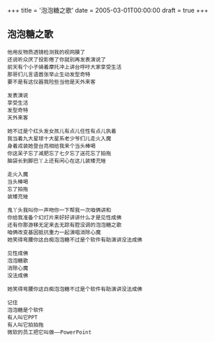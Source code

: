 +++
title = '泡泡糖之歌'
date = 2005-03-01T00:00:00
draft = true
+++
## 泡泡糖之歌

```text
他用反物质透镜检测我的视网膜了
还说听众厌了投影倦了你就别再发表演说了
前天有个小子骑着摩托冲上讲台呼吁大家享受生活
那哥们儿言语嚣张举止生动发型奇特
要不是有这仪器我险些当他是天外来客

发表演说
享受生活
发型奇特
天外来客

她不过是个红头发女孩儿有点儿任性有点儿执着
我当着九大星球十大星系老少爷们儿走火入魔
身着戎装她登台亮相给我来个当头棒喝
你这呆子忘了减肥忘了七夕忘了送花忘了拍拖
脑袋长到脚巴丫上还有闲心在这儿装矮充矬

走火入魔
当头棒喝
忘了拍拖
装矮充矬

鬼丫头我叫你一声吻你一下帮我一次咱俩讲和
你给我准备个幻灯片来好好讲讲什么才是见性成佛
还有你那游移无定来去无踪有腔没调的泡泡糖之歌
咱俩改变基因抵抗重力一起演唱消除心魔
她笑得弯腰你这白痴泡泡糖不过是个软件有助演讲没法成佛

见性成佛
泡泡糖歌
消除心魔
没法成佛

她笑得弯腰你这白痴泡泡糖不过是个软件有助演讲没法成佛

记住
泡泡糖是个软件
有人叫它PPT
有人叫它拍拍拖
微软的员工把它叫做——PowerPoint
```
